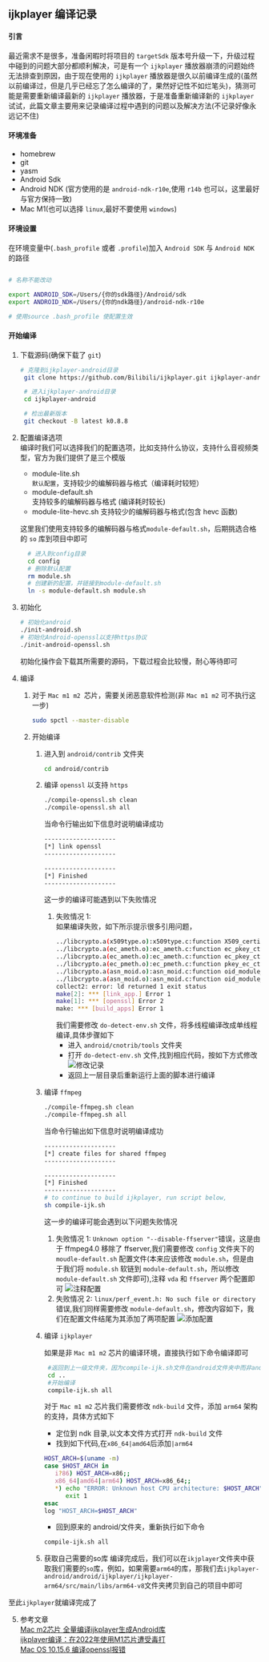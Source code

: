 <!--
title:ijkplayer编译
subtitle:ijkplayer编译
createDate:2023-09-12
updateDate:2023-09-12
tags:Android,IJKplayer
imagePath:img/ijkplayer编译
-->


## ijkplayer 编译记录

#### 引言

最近需求不是很多，准备闲暇时将项目的 `targetSdk` 版本号升级一下，升级过程中碰到的问题大部分都顺利解决，可是有一个 `ijkplayer` 播放器崩溃的问题始终无法排查到原因，由于现在使用的 `ijkplayer` 播放器是很久以前编译生成的(虽然以前编译过，但是几乎已经忘了怎么编译的了，果然好记性不如烂笔头)，猜测可能是需要重新编译最新的 `ijkplayer` 播放器，于是准备重新编译新的 `ijkplayer` 试试，此篇文章主要用来记录编译过程中遇到的问题以及解决方法(不记录好像永远记不住)

#### 环境准备

- homebrew
- git
- yasm
- Android Sdk
- Android NDK (官方使用的是 `android-ndk-r10e`,使用 `r14b` 也可以，这里最好与官方保持一致)
- Mac M1(也可以选择 `linux`,最好不要使用 `windows`)

#### 环境设置

在环境变量中(`.bash_profile` 或者 `.profile`)加入 `Android SDK` 与 `Android NDK` 的路径

```sh

# 名称不能改动

export ANDROID_SDK=/Users/{你的sdk路径}/Android/sdk
export ANDROID_NDK=/Users/{你的ndk路径}/android-ndk-r10e

# 使用source .bash_profile 使配置生效
```

#### 开始编译

1. 下载源码(确保下载了 `git`)

   ```sh
   # 克隆到ijkplayer-android目录
    git clone https://github.com/Bilibili/ijkplayer.git ijkplayer-android

    # 进入ijkplayer-android目录
    cd ijkplayer-android

    # 检出最新版本
    git checkout -B latest k0.8.8

   ```

2. 配置编译选项  
   编译时我们可以选择我们的配置选项，比如支持什么协议，支持什么音视频类型，官方为我们提供了是三个模版

   - module-lite.sh  
     `默认配置`，支持较少的编解码器与格式（编译耗时较短）
   - module-default.sh  
     支持较多的编解码器与格式 (编译耗时较长)
   - module-lite-hevc.sh
     支持较少的编解码器与格式(包含 hevc 函数)

   这里我们使用支持较多的编解码器与格式`module-default.sh`，后期挑选合格的 `so` 库到项目中即可

   ```sh
     # 进入到config目录
     cd config
     # 删除默认配置
     rm module.sh
     # 创建新的配置，并链接到module-default.sh
     ln -s module-default.sh module.sh
   ```

3. 初始化

   ```sh
   # 初始化android
   ./init-android.sh
   # 初始化Android-openssl以支持https协议
   ./init-android-openssl.sh
   ```

   初始化操作会下载其所需要的源码，下载过程会比较慢，耐心等待即可

4. 编译

   1. 对于 `Mac m1 m2 `芯片，需要关闭恶意软件检测(非 `Mac m1 m2` 可不执行这一步)
      ```sh
      sudo spctl --master-disable
      ```
   2. 开始编译

      1. 进入到 `android/contrib` 文件夹
         ```sh
         cd android/contrib
         ```
      2. 编译 `openssl` 以支持 `https`

         ```sh
         ./compile-openssl.sh clean
         ./compile-openssl.sh all
         ```

         当命令行输出如下信息时说明编译成功

         ```sh
         --------------------
         [*] link openssl
         --------------------

         --------------------
         [*] Finished
         --------------------
         ```

         这一步的编译可能遇到以下失败情况

         1. 失败情况 1:  
            如果编译失败，如下所示提示很多引用问题，
            ```sh
            ../libcrypto.a(x509type.o):x509type.c:function X509_certificate_type: error: undefined reference to 'OBJ_find_sigid_algs'
            ../libcrypto.a(ec_ameth.o):ec_ameth.c:function ec_pkey_ctrl: error: undefined reference to 'OBJ_find_sigid_by_algs'
            ../libcrypto.a(ec_ameth.o):ec_ameth.c:function ec_pkey_ctrl: error: undefined reference to 'OBJ_find_sigid_by_algs'
            ../libcrypto.a(ec_pmeth.o):ec_pmeth.c:function pkey_ec_ctrl_str: error: undefined reference to 'OBJ_ln2nid'
            ../libcrypto.a(asn_moid.o):asn_moid.c:function oid_module_init: error: undefined reference to 'OBJ_create'
            ../libcrypto.a(asn_moid.o):asn_moid.c:function oid_module_init: error: undefined reference to 'OBJ_create'
            collect2: error: ld returned 1 exit status
            make[2]: *** [link_app.] Error 1
            make[1]: *** [openssl] Error 2
            make: *** [build_apps] Error 1
            ```
            我们需要修改 `do-detect-env.sh` 文件，将多线程编译改成单线程编译,具体步骤如下
            - 进入 `android/cnotrib/tools` 文件夹
            - 打开 `do-detect-env.sh` 文件,找到相应代码，按如下方式修改  
              ![修改记录](ijkplayer编译1.png)
            - 返回上一层目录后重新运行上面的脚本进行编译

      3. 编译 `ffmpeg`

         ```sh
         ./compile-ffmpeg.sh clean
         ./compile-ffmpeg.sh all
         ```

         当命令行输出如下信息时说明编译成功

         ```sh
         --------------------
         [*] create files for shared ffmpeg
         --------------------

         --------------------
         [*] Finished
         --------------------
         # to continue to build ijkplayer, run script below,
         sh compile-ijk.sh
         ```

         这一步的编译可能会遇到以下问题失败情况

         1. 失败情况 1:
            `Unknown option "--disable-ffserver"`错误，这是由于 ffmpeg4.0 移除了 ffserver,我们需要修改 `config` 文件夹下的 `moudle-default.sh` 配置文件(本来应该修改 `module.sh`，但是由于我们将 `module.sh` 软链到 `module-default.sh`，所以修改 `module-default.sh` 文件即可),注释 `vda` 和 `ffserver` 两个配置即可
            ![注释配置](ijkplayer编译2.png)
         2. 失败情况 2:
            `linux/perf_event.h: No such file or directory` 错误,我们同样需要修改 `module-default.sh`，修改内容如下，我们在配置文件结尾为其添加了两项配置
            ![添加配置](ijkplayer编译3.png)

      4. 编译 `ijkplayer`

         如果是非 `Mac m1 m2` 芯片的编译环境，直接执行如下命令编译即可

         ```sh
          #返回到上一级文件夹，因为compile-ijk.sh文件在android文件夹中而非android/contrib文件夹
          cd ..
          #开始编译
          compile-ijk.sh all
         ```

         对于 `Mac m1 m2` 芯片我们需要修改 `ndk-build` 文件，添加 `arm64` 架构的支持，具体方式如下

         - 定位到 ndk 目录,以文本文件方式打开 `ndk-build` 文件
         - 找到如下代码,在`x86_64|amd64`后添加`|arm64`

         ```sh
         HOST_ARCH=$(uname -m)
         case $HOST_ARCH in
            i?86) HOST_ARCH=x86;;
            x86_64|amd64|arm64) HOST_ARCH=x86_64;;
            *) echo "ERROR: Unknown host CPU architecture: $HOST_ARCH"
               exit 1
         esac
         log "HOST_ARCH=$HOST_ARCH"
         ```

         - 回到原来的 android/文件夹，重新执行如下命令

         ```sh
         compile-ijk.sh all
         ```
      5. 获取自己需要的so库
         编译完成后，我们可以在`ikjplayer`文件夹中获取我们需要的`so`库，例如，如果需要`arm64`的库，那我们去`ijkplayer-android/android/ijkplayer/ijkplayer-arm64/src/main/libs/arm64-v8`文件夹拷贝到自己的项目中即可

至此`ijkplayer`就编译完成了

5. 参考文章  
   [Mac m2芯片 全量编译ijkplayer生成Android库](https://blog.csdn.net/gfg156196/article/details/115496387)  
   [ijkplayer编译：在2022年使用M1芯片遭受毒打](https://www.jianshu.com/p/22405a692c18)   
   [Mac OS 10.15.6 编译openssl报错](https://github.com/bilibili/ijkplayer/issues/5113#issuecomment-1288378800)